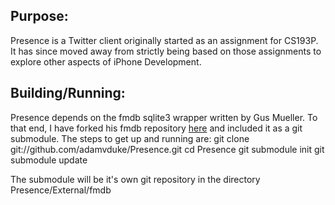 Purpose:
--------

Presence is a Twitter client originally started as an assignment for CS193P. 
It has since moved away from strictly being based on those assignments to 
explore other aspects of iPhone Development.

Building/Running:
-----------------

Presence depends on the fmdb sqlite3 wrapper written by Gus Mueller. To that end, I have
forked his fmdb repository [here](http://github.com/adamvduke/fmdb) and included it as a git
submodule. The steps to get up and running are:
     git clone git://github.com/adamvduke/Presence.git
     cd Presence
     git submodule init
     git submodule update

The submodule will be it's own git repository in the directory Presence/External/fmdb